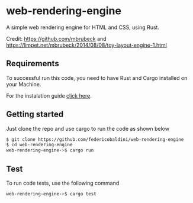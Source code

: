 # web-rendering-engine

A simple web rendering engine for HTML and CSS, using Rust.

Credit: https://github.com/mbrubeck and https://limpet.net/mbrubeck/2014/08/08/toy-layout-engine-1.html

## Requirements

To successful run this code, you need to have Rust and Cargo installed on your Machine.

For the instalation guide [click here](https://www.rust-lang.org/learn/get-started).

## Getting started 

Just clone the repo and use cargo to run the code as shown below 

```bash
$ git clone https://github.com/federicobaldini/web-rendering-engine
$ cd web-rendering-engine
web-rendering-engine->$ cargo run 
```

## Test

To run code tests, use the following command

```bash
web-rendering-engine->$ cargo test 
```
